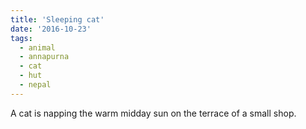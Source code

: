 ```yaml
---
title: 'Sleeping cat'
date: '2016-10-23'
tags:
  - animal
  - annapurna
  - cat
  - hut
  - nepal
---
```


A cat is napping the warm midday sun on the terrace of a small shop.

